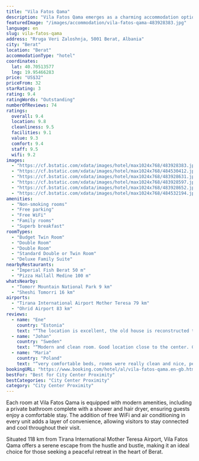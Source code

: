 ```yaml
---
title: "Vila Fatos Qama"
description: "Vila Fatos Qama emerges as a charming accommodation option in the historic city of Berat, providing a cozy and intimate setting for travelers."
featuredImage: "/images/accommodation/vila-fatos-qama-483928383.jpg"
language: en
slug: vila-fatos-qama
address: "Rruga Veri Zaloshnja, 5001 Berat, Albania"
city: "Berat"
location: "Berat"
accommodationType: "hotel"
coordinates:
  lat: 40.70513577
  lng: 19.95466283
price: "US$32"
priceFrom: 32
starRating: 3
rating: 9.4
ratingWords: "Outstanding"
numberOfReviews: 74
ratings:
  overall: 9.4
  location: 9.8
  cleanliness: 9.5
  facilities: 9.1
  value: 9.3
  comfort: 9.4
  staff: 9.5
  wifi: 9.2
images:
  - "https://cf.bstatic.com/xdata/images/hotel/max1024x768/483928383.jpg?k=13b6e87fee153fda178cd4cb08a74b9931882ca02c33e9187c9495a3ef19577a&o=&hp=1"
  - "https://cf.bstatic.com/xdata/images/hotel/max1024x768/484530412.jpg?k=0db9e70e10209daa1aa728d9e363e6af662962439df2b2360ac3c78bccf906fd&o=&hp=1"
  - "https://cf.bstatic.com/xdata/images/hotel/max1024x768/483928631.jpg?k=cbe6ed5ecd7e72c7f16b779f7e6e7ac73d23fd1eabaac99a7f011b9de1fdf10e&o=&hp=1"
  - "https://cf.bstatic.com/xdata/images/hotel/max1024x768/483928597.jpg?k=2e4530a506899b744889239ad3fbbbbbe9a382006b52a36359d550ed05df6dc3&o=&hp=1"
  - "https://cf.bstatic.com/xdata/images/hotel/max1024x768/483928652.jpg?k=94648c6e8ee3b2d63532c66fbb29fd54dfb98165090b2b18fae35bd61fc69158&o=&hp=1"
  - "https://cf.bstatic.com/xdata/images/hotel/max1024x768/484532194.jpg?k=e65769054deaf068178233a177d53072631bb402817620dfa01a2ac582737527&o=&hp=1"
amenities:
  - "Non-smoking rooms"
  - "Free parking"
  - "Free WiFi"
  - "Family rooms"
  - "Superb breakfast"
roomTypes:
  - "Budget Twin Room"
  - "Double Room"
  - "Double Room"
  - "Standard Double or Twin Room"
  - "Deluxe Family Suite"
nearbyRestaurants:
  - "Imperial Fish Berat 50 m"
  - "Pizza Hallall Medine 100 m"
whatsNearby:
  - "Tomorr Mountain National Park 9 km"
  - "Sheshi Tomorri 16 km"
airports:
  - "Tirana International Airport Mother Teresa 79 km"
  - "Ohrid Airport 83 km"
reviews:
  - name: "Ene"
    country: "Estonia"
    text: "“The location is excellent, the old house is reconstructed to a high-end accommodation. Everything is fresh, clean, stylish. Delicious breakfasts with nice vistas to the city, welcoming hosts.”"
  - name: "Johan"
    country: "Sweden"
    text: "“Modern and clean room. Good location close to the center. Great and friendly staff.”"
  - name: "Maria"
    country: "Poland"
    text: "“very comfortable beds, rooms were really clean and nice, personnel was great”"
bookingURL: "https://www.booking.com/hotel/al/vila-fatos-qama.en-gb.html?aid=8035640"
bestFor: "Best for City Center Proximity"
bestCategories: "City Center Proximity"
category: "City Center Proximity"
---
```


Each room at Vila Fatos Qama is equipped with modern amenities, including a private bathroom complete with a shower and hair dryer, ensuring guests enjoy a comfortable stay. The addition of free WiFi and air conditioning in every unit adds a layer of convenience, allowing visitors to stay connected and cool throughout their visit.

Situated 118 km from Tirana International Mother Teresa Airport, Vila Fatos Qama offers a serene escape from the hustle and bustle, making it an ideal choice for those seeking a peaceful retreat in the heart of Berat.